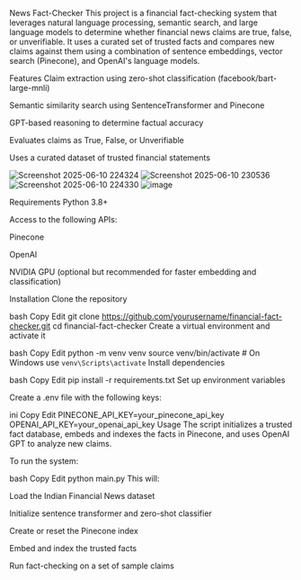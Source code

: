 News Fact-Checker
This project is a financial fact-checking system that leverages natural language processing, semantic search, and large language models to determine whether financial news claims are true, false, or unverifiable. It uses a curated set of trusted facts and compares new claims against them using a combination of sentence embeddings, vector search (Pinecone), and OpenAI's language models.

Features
Claim extraction using zero-shot classification (facebook/bart-large-mnli)

Semantic similarity search using SentenceTransformer and Pinecone

GPT-based reasoning to determine factual accuracy

Evaluates claims as True, False, or Unverifiable

Uses a curated dataset of trusted financial statements

![Screenshot 2025-06-10 224324](https://github.com/user-attachments/assets/5608dc3a-fe13-4e1c-b789-d02ceb3a85b8)
![Screenshot 2025-06-10 230536](https://github.com/user-attachments/assets/24a736ac-a51f-45d9-831d-575f56c5275f)
![Screenshot 2025-06-10 224330](https://github.com/user-attachments/assets/f57d0485-bb8f-4bb0-9133-be51190a4165)
![image](https://github.com/user-attachments/assets/a4c27f9a-d1c1-4597-b48c-011a3b3b36f5)





Requirements
Python 3.8+

Access to the following APIs:

Pinecone

OpenAI

NVIDIA GPU (optional but recommended for faster embedding and classification)

Installation
Clone the repository

bash
Copy
Edit
git clone https://github.com/yourusername/financial-fact-checker.git
cd financial-fact-checker
Create a virtual environment and activate it

bash
Copy
Edit
python -m venv venv
source venv/bin/activate  # On Windows use `venv\Scripts\activate`
Install dependencies

bash
Copy
Edit
pip install -r requirements.txt
Set up environment variables

Create a .env file with the following keys:

ini
Copy
Edit
PINECONE_API_KEY=your_pinecone_api_key
OPENAI_API_KEY=your_openai_api_key
Usage
The script initializes a trusted fact database, embeds and indexes the facts in Pinecone, and uses OpenAI GPT to analyze new claims.

To run the system:

bash
Copy
Edit
python main.py
This will:

Load the Indian Financial News dataset

Initialize sentence transformer and zero-shot classifier

Create or reset the Pinecone index

Embed and index the trusted facts

Run fact-checking on a set of sample claims
